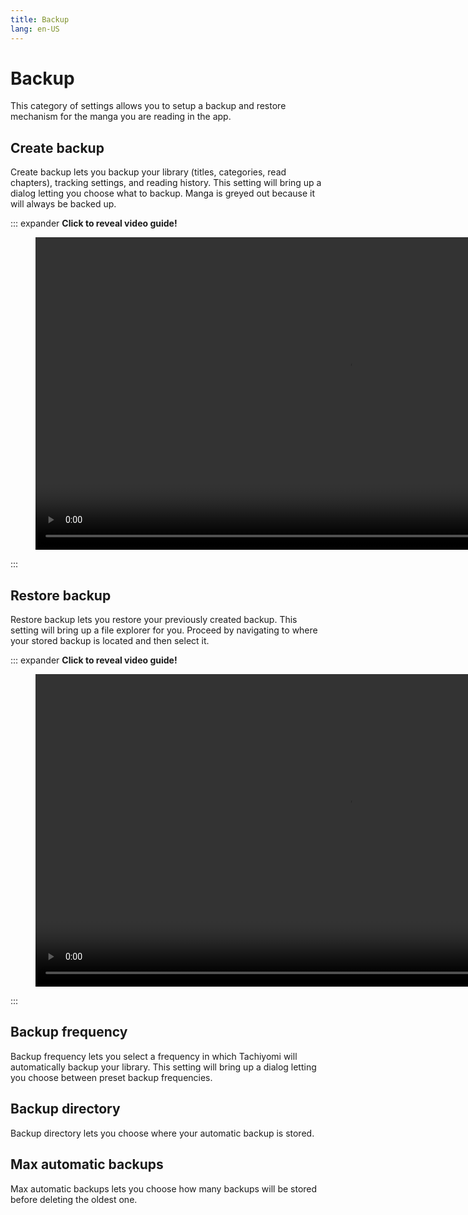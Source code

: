 ```yaml
---
title: Backup
lang: en-US
---
```


# Backup
This category of settings allows you to setup a backup and restore mechanism for the manga you are reading in the app.


## Create backup
Create backup lets you backup your library (titles, categories, read chapters), tracking settings, and reading history. This setting will bring up a dialog letting you choose what to backup. Manga is greyed out because it will always be backed up.

::: expander <strong>Click to reveal video guide!</strong>
<figure class="centered">
	<video muted loop controls :poster="$withBase('/assets/media/video-guide-backup-create.png')" height="500" controlslist="nodownload noremoteplayback" preload="none" loading="lazy" crossorigin="use-credentials">
		<source :src="$withBase('/assets/media/video-guide-backup-create.webm')" type="video/webm"/>
	</video>
</figure>
:::

## Restore backup
Restore backup lets you restore your previously created backup. This setting will bring up a file explorer for you. Proceed by navigating to where your stored backup is located and then select it.

::: expander <strong>Click to reveal video guide!</strong>
<figure class="centered">
	<video muted loop controls :poster="$withBase('/assets/media/video-guide-backup-restore.png')" height="500" controlslist="nodownload noremoteplayback" preload="none" loading="lazy" crossorigin="use-credentials">
		<source :src="$withBase('/assets/media/video-guide-backup-restore.webm')" type="video/webm"/>
	</video>
</figure>
:::

## Backup frequency
Backup frequency lets you select a frequency in which Tachiyomi will automatically backup your library. This setting will bring up a dialog letting you choose between preset backup frequencies.

## Backup directory
Backup directory lets you choose where your automatic backup is stored.

## Max automatic backups
Max automatic backups lets you choose how many backups will be stored before deleting the oldest one.
